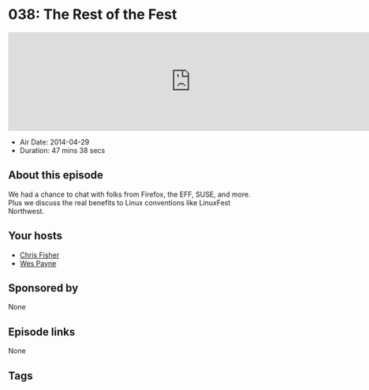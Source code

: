 # 038: The Rest of the Fest

<iframe src="https://player.fireside.fm/v2/RUkczH-V+213tJ9xt?theme=dark" width="740" height="200" frameborder="0" scrolling="no"></iframe>

* Air Date: 2014-04-29
* Duration: 47 mins 38 secs

## About this episode

We had a chance to chat with folks from Firefox, the EFF, SUSE, and more. Plus we discuss the real benefits to Linux conventions like LinuxFest Northwest.

## Your hosts
* [Chris Fisher](https://linuxunplugged.com/hosts/chrislas)
* [Wes Payne](https://linuxunplugged.com/hosts/wes)

## Sponsored by

None



## Episode links

None



## Tags

